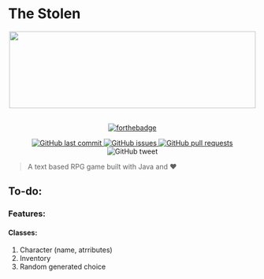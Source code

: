 # The Stolen

<div align="center">
    <a>
        <img src="https://raw.githubusercontent.com/Rafee-M/TheYoungWitcher/main/docs/images/logo/logo-banner.png" width="500" height="156" crossorigin>
    </a>
</div>

<br />
<div align="center">
  
[![forthebadge](https://forthebadge.com/images/badges/made-with-java.svg)](https://github.com/Rafee-M/TheYoungWitcher)
<br />
<p align="center">
    <a href="https://github.com/Rafee-M/TheYoungWitcher/commits/main">
    <img src="https://img.shields.io/github/last-commit/Rafee-M/TheYoungWitcher.svg?style=flat-square&logo=github&logoColor=white"
         alt="GitHub last commit">
    <a href="https://github.com/Rafee-M/TheYoungWitcher/issues">
    <img src="https://img.shields.io/github/issues-raw/Rafee-M/TheYoungWitcher.svg?style=flat-square&logo=github&logoColor=white"
         alt="GitHub issues">
    <a href="https://github.com/Rafee-M/TheYoungWitcher/pulls">
    <img src="https://img.shields.io/github/issues-pr-raw/Rafee-M/TheYoungWitcher.svg?style=flat-square&logo=github&logoColor=white"
         alt="GitHub pull requests">
    <a>
    <img src="https://img.shields.io/twitter/url/https/github.com/Rafee-M/TheYoungWitcher.svg?style=flat-square&logo=twitter"
         alt="GitHub tweet">
</p>


</div>

> A text based RPG game built with Java and ❤
## To-do:

### Features:

#### Classes:

1. Character (name, atrributes)
2. Inventory
3. Random generated choice
